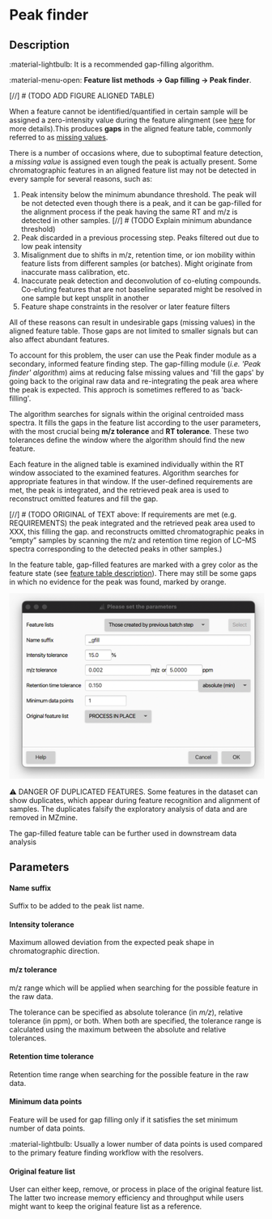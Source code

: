 # **Peak finder** 

## **Description**

:material-lightbulb: It is a recommended gap-filling algorithm.

:material-menu-open: **Feature list methods → Gap filling → Peak finder**.

[//] # (TODO ADD FIGURE ALIGNED TABLE)

When a feature cannot be identified/quantified in certain sample will be assigned a zero-intensity value during the feature alingment (see [here](../align_join_aligner/join_aligner.md) for more details).This produces **gaps** in the aligned feature table, commonly referred to as [missing values](../../terminology/general-terminology.md#missing-values).

There is a number of occasions where, due to suboptimal feature detection, a _missing value_ is assigned even tough the peak is actually present. Some chromatographic features in an aligned feature list may not be detected in every sample for several reasons, such as:

1. Peak intensity below the minimum abundance threshold. The peak will be not detected even though there is a peak, and it can be gap-filled for the alignment process if the peak having the same RT and m/z is detected in other samples.
[//] # (TODO Explain minimum abundance threshold)
2. Peak discarded in a previous processing step. Peaks filtered out due to low peak intensity
3. Misalignment due to shifts in m/z, retention time, or ion mobility within feature lists from different samples (or batches). Might originate from inaccurate mass calibration, etc.
4. Inaccurate peak detection and deconvolution of co-eluting compounds. Co-eluting features that are not baseline separated might be resolved in one sample but kept unsplit in another 
5. Feature shape constraints in the resolver or later feature filters

All of these reasons can result in undesirable gaps (missing values) in the aligned feature table. Those gaps are not limited to smaller signals but can also affect abundant features. 

To account for this problem, the user can use the Peak finder module as a secondary, informed feature finding step. The gap-filling module (_i.e._ _'Peak finder' algorithm_) aims at reducing false missing values and 'fill the gaps' by going back to the original raw data and re-integrating the peak area where the peak is expected. This approch is sometimes reffered to as 'back-filling'.

The algorithm searches for signals within the original centroided mass spectra. It fills the gaps in the feature list according to the user parameters, with the most crucial being **m/z tolerance** and **RT tolerance**. These two tolerances define the window where the algorithm should find the new feature. 

Each feature in the aligned table is examined individually within the RT window associated to the examined features. Algorithm searches for appropriate features in that window. If the user-defined requirements are met, the peak is integrated, and the retrieved peak area is used to reconstruct omitted features and fill the gap.


[//] # (TODO ORIGINAL of TEXT above: If requirements are met (e.g. REQUIREMENTS) the peak integrated and the retrieved peak area used to XXX, this filling the gap. and reconstructs omitted chromatographic peaks in “empty” samples by scanning the m/z and retention time region of LC–MS spectra corresponding to the detected peaks in other samples.)

In the feature table, gap-filled features are marked with a grey color as the feature state (see [feature table description](../lc-ms_featdet/featdet_results/featdet_results.md)). There may still be some gaps in which no evidence for the peak was found, marked by orange.

![Gap-filling](gap-filling.png)

:warning: DANGER OF DUPLICATED FEATURES. Some features in the dataset can show duplicates, which appear during feature recognition and alignment of samples. The duplicates falsify the exploratory analysis of data and are removed in MZmine.

The gap-filled feature table can be further used in downstream data analysis

## **Parameters**

#### **Name suffix**
Suffix to be added to the peak list name. 

#### **Intensity tolerance**
Maximum allowed deviation from the expected peak shape in chromatographic direction.

#### **m/z tolerance**
m/z range which will be applied when searching for the possible feature in the raw data.

The tolerance can be specified as absolute tolerance (in _m/z_), relative tolerance (in ppm), or both. When both are specified, the tolerance range is calculated using the maximum between the absolute and relative tolerances.

#### **Retention time tolerance**
Retention time range when searching for the possible feature in the raw data.

#### **Minimum data points**
Feature will be used for gap filling only if it satisfies the set minimum number of data points.

:material-lightbulb: Usually a lower number of data points is used compared to the primary feature finding workflow with the resolvers.

#### **Original feature list**
User can either keep, remove, or process in place of the original feature list. The latter two increase memory efficiency and throughput while users might want to keep the original feature list as a reference. 


